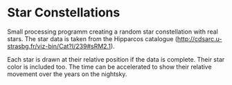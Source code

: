 # Star Constellations

Small processing programm creating a random star constellation with real stars.
The star data is taken from the Hipparcos catalogue (http://cdsarc.u-strasbg.fr/viz-bin/Cat?I/239#sRM2.1).

Each star is drawn at their relative position if the data is complete. Their star color is included too.
The time can be accelerated to show their relative movement over the years on the nightsky.

